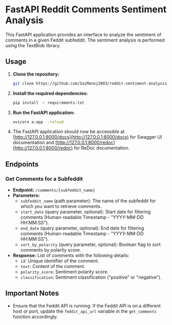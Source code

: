 # FastAPI Reddit Comments Sentiment Analysis

This FastAPI application provides an interface to analyze the sentiment of comments in a given Feddit subfeddit. The sentiment analysis is performed using the TextBlob library.

## Usage

1. **Clone the repository:**

    ```bash
    git clone https://github.com/SaiManoj2003/reddit-sentiment-analysis.git
    ```

2. **Install the required dependencies:**

    ```bash
    pip install -r requirements.txt
    ```

3. **Run the FastAPI application:**

    ```bash
    uvicorn a:app --reload
    ```

4. The FastAPI application should now be accessible at [http://127.0.0.1:8000/docs](http://127.0.0.1:8000/docs) for Swagger UI documentation and [http://127.0.0.1:8000/redoc](http://127.0.0.1:8000/redoc) for ReDoc documentation.

## Endpoints

### Get Comments for a Subfeddit

- **Endpoint:** `/comments/{subfeddit_name}`
- **Parameters:**
  - `subfeddit_name` (path parameter): The name of the subfeddit for which you want to retrieve comments.
  - `start_date` (query parameter, optional): Start date for filtering comments (Human-readable Timestamp - "YYYY-MM-DD HH:MM:SS").
  - `end_date` (query parameter, optional): End date for filtering comments (Human-readable Timestamp - "YYYY-MM-DD HH:MM:SS").
  - `sort_by_polarity` (query parameter, optional): Boolean flag to sort comments by polarity score.
- **Response:** List of comments with the following details:
  - `id`: Unique identifier of the comment.
  - `text`: Content of the comment.
  - `polarity_score`: Sentiment polarity score.
  - `classification`: Sentiment classification ("positive" or "negative").

## Important Notes

- Ensure that the Feddit API is running. If the Feddit API is on a different host or port, update the `feddit_api_url` variable in the `get_comments` function accordingly.